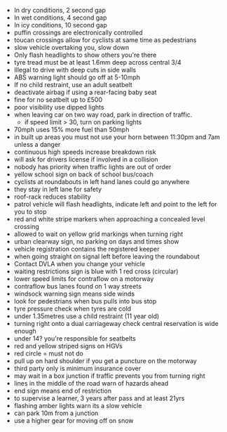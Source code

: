 - In dry conditions, 2 second gap
- In wet conditions, 4 second gap
- In icy conditions, 10 second gap
- puffin crossings are electronically controlled
- toucan crossings allow for cyclists at same time as pedestrians
- slow vehicle overtaking you, slow down
- Only flash headlights to show others you're there
- tyre tread must be at least 1.6mm deep across central 3/4
- Illegal to drive with deep cuts in side walls
- ABS warning light should go off at 5-10mph
- If no child restraint, use an adult seatbelt
- deactivate airbag if using a rear-facing baby seat
- fine for no seatbelt up to £500
- poor visibility use dipped lights
- when leaving car on two way road, park in direction of traffic.
	- if speed limit > 30, turn on parking lights
- 70mph uses 15% more fuel than 50mph
- in built up areas you must not use your horn between 11:30pm and 7am unless a danger
- continuous high speeds increase breakdown risk
- will ask for drivers license if involved in a collision
- nobody has priority when traffic lights are out of order
- yellow school sign on back of school bus/coach
- cyclists at roundabouts in left hand lanes could go anywhere
- they stay in left lane for safety
- roof-rack reduces stability
- patrol vehicle will flash headlights, indicate left and point to the left for you to stop
- red and white stripe markers when approaching a concealed level crossing
- allowed to wait on yellow grid markings when turning right
- urban clearway sign, no parking on days and times show
- vehicle registration contains the registered keeper
- when going straight on signal left before leaving the roundabout
- Contact DVLA when you change your vehicle
- waiting restrictions sign is blue with 1 red cross (circular)
- lower speed limits for contraflow on a motorway
- contraflow bus lanes found on 1 way streets
- windsock warning sign means side winds
- look for pedestrians when bus pulls into bus stop
- tyre pressure check when tyres are cold
- under 1.35metres use a child restraint (11 year old)
- turning right onto a dual carriageway check central reservation is wide enough
- under 14? you're responsible for seatbelts
- red and yellow striped signs on HGVs
- red circle = must not do
- pull up on hard shoulder if you get a puncture on the motorway
- third party only is minimum insurance cover
- may wait in a box junction if traffic prevents you from turning right
- lines in the middle of the road warn of hazards ahead
- end sign means end of restriction
- to supervise a learner, 3 years after pass and at least 21yrs
- flashing amber lights warn its a slow vehicle
- can park 10m from a junction
- use a higher gear for moving off on snow